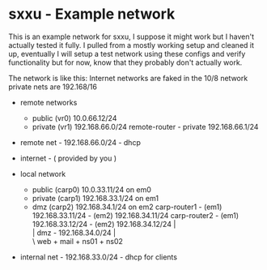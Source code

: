 sxxu - Example network
======================

This is an example network for sxxu, I suppose it might work but I haven't
actually tested it fully.  I pulled from a mostly working setup and cleaned
it up, eventually I will setup a test network using these configs and verify
functionality but for now, know that they probably don't actually work.

The network is like this:
Internet networks are faked in the 10/8 network private nets are 192.168/16

- remote networks
  - public  (vr0)   10.0.66.12/24
  - private (vr1) 192.168.66.0/24
remote-router - private 192.168.66.1/24
 - remote net - 192.168.66.0/24 - dhcp

- internet - ( provided by you )

- local network
  - public  (carp0)   10.0.33.11/24 on em0
  - private (carp1) 192.168.33.1/24 on em1
  - dmz     (carp2) 192.168.34.1/24 on em2
carp-router1 - (em1) 192.168.33.11/24 - (em2) 192.168.34.11/24
carp-router2 - (em1) 192.168.33.12/24 - (em2) 192.168.34.12/24
| \
|  dmz - 192.168.34.0/24
|   \
\    web + mail + ns01 + ns02
 - internal net - 192.168.33.0/24 - dhcp for clients
